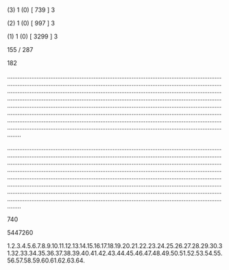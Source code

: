 (3) 1 (0) [ 739 ] 3 


(2) 1 (0) [ 997 ] 3 


(1) 1 (0) [ 3299 ] 3 


155 / 287 


182 


........................................................................................................................................................................................................................................................................................................................................................................................................................................................................................................................................................................................................................................................................................................................................................................................................................................................................................................................................................................................................................................ 


 


........................................................................................................................................................................................................................................................................................................................................................................................................................................................................................................................................................................................................................................................................................................................................................................................................................................................................................................................................................................................................................................ 


 


740 


5447260 


1.2.3.4.5.6.7.8.9.10.11.12.13.14.15.16.17.18.19.20.21.22.23.24.25.26.27.28.29.30.31.32.33.34.35.36.37.38.39.40.41.42.43.44.45.46.47.48.49.50.51.52.53.54.55.56.57.58.59.60.61.62.63.64. 

